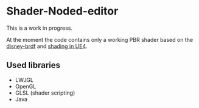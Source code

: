 # Shader-Noded-editor
This is a work in progress.

At the moment the code contains only a working PBR shader based on the [disney-brdf](https://disney-animation.s3.amazonaws.com/library/s2012_pbs_disney_brdf_notes_v2.pdf) and  [shading in UE4](http://blog.selfshadow.com/publications/s2013-shading-course/karis/s2013_pbs_epic_notes_v2.pdf).

## Used libraries
	

 - LWJGL
 - OpenGL
 - GLSL (shader scripting)
 - Java
